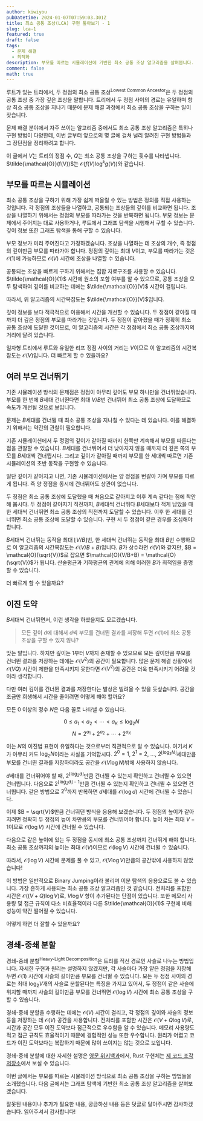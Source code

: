 ```yaml
---
author: kiwiyou
pubDatetime: 2024-01-07T07:59:03.301Z
title: 최소 공통 조상(LCA) 구현 톺아보기 - 1
slug: lca-1
featured: true
draft: false
tags:
  - 문제 해결
  - 최적화
description: 부모를 따르는 시뮬레이션에 기반한 최소 공통 조상 알고리즘을 살펴봅니다.
comment: false
math: true
---
```

루트가 있는 트리에서, 두 정점의 최소 공통 조상<sup>Lowest Common Ancestor</sup>은 두 정점의 공통 조상 중 가장 깊은 조상을 말합니다.
트리에서 두 정점 사이의 경로는 유일하며 항상 최소 공통 조상을 지나기 때문에 문제 해결 과정에서 최소 공통 조상을 구하는 일이 잦습니다.

문제 해결 분야에서 자주 쓰이는 알고리즘 중에서도 최소 공통 조상 알고리즘은 특히나 구현 방법이 다양한데, 이번 글부터 앞으로의 몇 글에 걸쳐 널리 알려진 구현 방법들과 그 장단점을 정리하려고 합니다.

이 글에서 $V$는 트리의 정점 수, $Q$는 최소 공통 조상을 구하는 횟수를 나타냅니다.
$\tilde{\mathcal{O}}(f(V))$는 $\mathcal{O}(f(V) \log^k g(V))$와 같습니다.

## 부모를 따르는 시뮬레이션

최소 공통 조상을 구하기 위해 가장 쉽게 떠올릴 수 있는 방법은 정의를 직접 사용하는 것입니다.
각 정점의 조상들을 나열하고, 공통되는 조상들의 깊이를 비교하면 됩니다.
조상을 나열하기 위해서는 정점의 부모를 따라가는 것을 반복하면 됩니다.
부모 정보는 문제에서 주어지는 대로 사용하거나, 루트에서 그래프 탐색을 시행해서 구할 수 있습니다.
깊이 정보 또한 그래프 탐색을 통해 구할 수 있습니다.

부모 정보가 미리 주어진다고 가정하겠습니다.
조상을 나열하는 데 조상의 개수, 즉 정점의 깊이만큼 부모를 따라가야 합니다.
정점의 깊이는 최대 $V$이고, 부모를 따라가는 것은 $\mathcal{O}(1)$에 가능하므로 $\mathcal{O}(V)$ 시간에 조상을 나열할 수 있습니다.

공통되는 조상을 빠르게 구하기 위해서는 집합 자료구조를 사용할 수 있습니다.
$\tilde{\mathcal{O}}(1)$ 시간에 원소의 포함 여부를 알 수 있으므로, 공통 조상을 모두 탐색하여 깊이를 비교하는 데에는 $\tilde{\mathcal{O}}(V)$ 시간이 걸립니다.

따라서, 위 알고리즘의 시간복잡도는 $\tilde{\mathcal{O}}(V)$입니다.

깊이 정보를 보다 적극적으로 이용해서 시간을 개선할 수 있습니다.
두 정점이 같아질 때까지 더 깊은 정점의 부모를 따라가는 것입니다.
두 정점이 같아졌을 때가 정확히 최소 공통 조상에 도달한 것이므로, 이 알고리즘의 시간은 각 정점에서 최소 공통 조상까지의 거리에 달려 있습니다.

일자형 트리에서 루트와 유일한 리프 정점 사이의 거리는 $V$이므로 이 알고리즘의 시간복잡도는 $\mathcal{O}(V)$입니다.
더 빠르게 할 수 있을까요?

## 여러 부모 건너뛰기

기존 시뮬레이션 방식의 문제점은 정점이 아무리 깊어도 부모 하나만을 건너뛰었습니다.
부모를 한 번에 $B$세대 건너뛴다면 최대 $V/B$번 건너뛰어 최소 공통 조상에 도달하므로 속도가 개선될 것으로 보입니다.

문제는 $B$세대를 건너뛸 때 최소 공통 조상을 지나칠 수 있다는 데 있습니다.
이를 해결하기 위해서는 약간의 관찰이 필요합니다.

기존 시뮬레이션에서 두 정점의 깊이가 같아질 때까지 한쪽만 계속해서 부모를 따른다는 점을 관찰할 수 있습니다.
$B$세대를 건너뛰어서 더 낮아지지 않을 때까지 더 깊은 쪽의 부모를 $B$세대씩 건너뜁시다.
그리고 깊이가 같아질 때까지 부모를 한 세대씩 따르면 기존 시뮬레이션의 초반 동작을 구현할 수 있습니다.

일단 깊이가 같아지고 나면, 기존 시뮬레이션에서는 양 정점을 번갈아 가며 부모를 따르게 됩니다.
즉 양 정점을 동시에 건너뛰어도 상관이 없습니다.

두 정점은 최소 공통 조상에 도달했을 때 처음으로 같아지고 이후 계속 같다는 점에 착안해 봅시다.
두 정점이 같아지기 직전까지, $B$세대씩 건너뛰다 $B$세대보다 적게 남았을 때 한 세대씩 건너뛰면 최소 공통 조상의 직전까지 도달할 수 있습니다.
이후 한 세대를 건너뛰면 최소 공통 조상에 도달할 수 있습니다.
구현 시 두 정점이 같은 경우를 조심해야 합니다.

$B$세대씩 건너뛰는 동작을 최대 $\lfloor V/B \rfloor$번, 한 세대씩 건너뛰는 동작을 최대 $B$번 수행하므로 이 알고리즘의 시간복잡도는 $\mathcal{O}(V/B+B)$입니다.
$B$가 상수라면 $\mathcal{O}(V)$와 같지만, $B = \mathcal{O}(\sqrt{V})$로 잡으면 $\mathcal{O}(V/B+B) = \mathcal{O}(\sqrt{V})$가 됩니다.
산술평균과 기하평균의 관계에 의해 이러한 $B$가 최적임을 증명할 수 있습니다.

더 빠르게 할 수 있을까요?

## 이진 도약

$B$세대씩 건너뛰면서, 이런 생각을 하셨을지도 모르겠습니다.

> 모든 깊이 $d$에 대해서 $d$씩 부모를 건너뛴 결과를 저장해 두면 $\mathcal{O}(1)$에 최소 공통 조상을 구할 수 있지 않나?

맞는 말입니다.
하지만 깊이는 $1$부터 $V$까지 존재할 수 있으므로 모든 깊이만큼 부모를 건너뛴 결과를 저장하는 데에는 $\mathcal{O}(V^2)$의 공간이 필요합니다.
많은 문제 해결 상황에서 $\mathcal{O}(VQ)$ 시간이 제한을 만족시키지 못한다면 $\mathcal{O}(V^2)$의 공간은 더욱 만족시키기 어려울 것이라 생각합니다.

다만 여러 깊이를 건너뛴 결과를 저장한다는 발상은 빌려올 수 있을 듯싶습니다.
공간을 조금만 희생해서 시간을 줄이려면 어떻게 해야 할까요?

모든 $0$ 이상의 정수 $N$은 다음 꼴로 나타낼 수 있습니다.

$$
0 \le a_1 \lt a_2 \lt \cdots \lt a_K \le \log_2 N
$$
$$
N = 2^{a_1} + 2^{a_2} + \cdots + 2^{a_K}
$$

이는 $N$의 이진법 표현이 유일하다는 것으로부터 직관적으로 알 수 있습니다.
여기서 $K$가 아무리 커도 $\log_2 N$이라는 사실을 기억합시다.
$2^0 = 1$, $2^1 = 2$, …, $2^{\lfloor \log_2 N \rfloor}$세대만큼 부모를 건너뛴 결과를 저장하더라도 공간을 $\mathcal{O}(V \log N)$밖에 사용하지 않습니다.

$d$세대를 건너뛰어야 할 때, $2^{\lfloor \log_2 d \rfloor}$만큼 건너뛸 수 있는지 확인하고 건너뛸 수 있으면 건너뜁니다.
다음으로 $2^{\lfloor \log_2 d \rfloor - 1}$만큼 건너뛸 수 있는지 확인하고 건너뛸 수 있으면 건너뜁니다.
같은 방법으로 $2^0$까지 반복하면 $d$세대를 $\mathcal{O}(\log d)$ 시간에 건너뛸 수 있습니다.

이제 $B = \sqrt{V}$만큼 건너뛰던 방식을 응용해 보겠습니다.
두 정점의 높이가 같아지려면 정확히 두 정점의 높이 차만큼의 부모를 건너뛰어야 합니다.
높이 차는 최대 $V - 1$이므로 $\mathcal{O}(\log V)$ 시간에 건너뛸 수 있습니다.

다음으로 같은 높이에 있는 두 정점을 동시에 최소 공통 조상까지 건너뛰게 해야 합니다.
최소 공통 조상까지의 높이는 최대 $\mathcal{O}(V)$이므로 $\mathcal{O}(\log V)$ 시간에 건너뛸 수 있습니다.

따라서, $\mathcal{O}(\log V)$ 시간에 문제를 풀 수 있고, $\mathcal{O}(V \log V)$만큼의 공간밖에 사용하지 않았습니다!

이 방법은 일반적으로 Binary Jumping이라 불리며 이분 탐색의 응용으로도 볼 수 있습니다.
가장 흔하게 사용되는 최소 공통 조상 알고리즘인 것 같습니다.
전처리를 포함한 시간은 $\mathcal{O}((V + Q) \log V)$로, $V \log V$ 항이 추가된다는 단점이 있습니다.
또한 메모리 사용량 및 접근 규칙이 다소 비효율적이라 다른 $\tilde{\mathcal{O}}(1)$ 구현에 비해 성능이 약간 떨어질 수 있습니다.

어떻게 하면 더 잘할 수 있을까요?

## 경쇄-중쇄 분할

경쇄-중쇄 분할<sup>Heavy-Light Decomposition</sup>은 트리를 직선 경로인 사슬로 나누는 방법입니다.
자세한 구현과 원리는 설멍하지 않겠지만, 각 사슬마다 가장 얕은 정점을 저장해 두면 $\mathcal{O}(1)$ 시간에 사슬의 길이만큼 부모를 건너뛸 수 있습니다.
모든 두 정점 사이의 경로는 최대 $\log_2 V$개의 사슬로 분할된다는 특징을 가지고 있어서, 두 정점이 같은 사슬에 위치할 때까지 사슬의 길이만큼 부모를 건너뛰면 $\mathcal{O}(\log V)$ 시간에
최소 공통 조상을 구할 수 있습니다.

경쇄-중쇄 분할을 수행하는 데에는 $\mathcal{O}(V)$ 시간이 걸리고, 각 정점의 깊이와 사슬의 정보 등을 저장하는 데 $\mathcal{O}(V)$ 공간을 사용합니다.
전처리를 포함한 시간은 $\mathcal{O}(V + Q \log V)$로, 시간과 공간 모두 이진 도약보다 점근적으로 우수함을 알 수 있습니다.
메모리 사용량도 적고 접근 규칙도 효율적이기 때문에 경험적인 성능 또한 우수합니다.
원리가 어렵고 코드가 이진 도약보다는 복잡하기 때문에 많이 쓰이지는 않는 것으로 보입니다.

경쇄-중쇄 분할에 대한 자세한 설명은 [영문 위키백과](https://en.wikipedia.org/wiki/Heavy-Light_Decomposition?oldformat=true)에서, Rust 구현체는 [제 코드 조각 저장소](https://snippets.kiwiyou.dev/hld)에서 보실 수 있습니다.

이번 글에서는 부모를 따르는 시뮬레이션 방식으로 최소 공통 조상을 구하는 방법들을 소개했습니다.
다음 글에서는 그래프 탐색에 기반한 최소 공통 조상 알고리즘을 살펴보겠습니다.

잘못된 내용이나 추가가 필요한 내용, 궁금하신 내용 등은 덧글로 달아주시면 감사하겠습니다.
읽어주셔서 감사합니다!